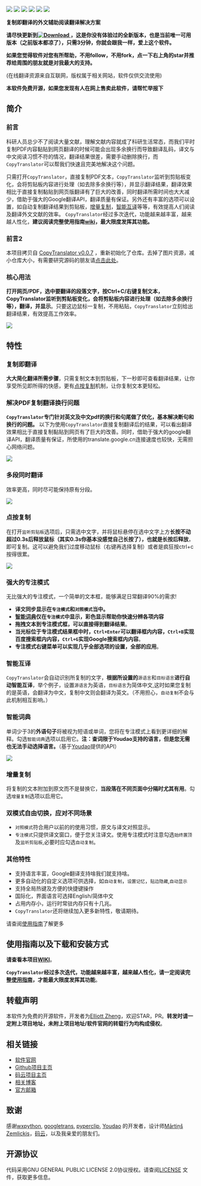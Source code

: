 [![](https://img.shields.io/github/stars/copytranslator/copytranslator.svg)](https://github.com/copytranslator/copytranslator/stargazers)
[![](https://img.shields.io/github/release/copytranslator/copytranslator.svg)](https://github.com/copytranslator/copytranslator/releases)
[![](https://img.shields.io/gitter/room/copytranslator/copytranslator.svg)](https://gitter.im/CopyTranslator/Lobby?utm_source=share-link&utm_medium=link&utm_campaign=share-link)
[![](https://img.shields.io/github/downloads/copytranslator/copytranslator/total.svg)](https://github.com/copytranslator/copytranslator/wiki/Downloads-%E4%B8%8B%E8%BD%BD%E4%B8%8E%E5%AE%89%E8%A3%85)
[![](https://img.shields.io/badge/Project%20Phoenix%20-ongoing-orange.svg)](https://github.com/copytranslator/copytranslator/tree/phoenix)
[![](https://img.shields.io/github/license/copytranslator/copytranslator.svg)](./LICENSE)

**复制即翻译的外文辅助阅读翻译解决方案**

**请尽快更新到[![Download](https://api.bintray.com/packages/elliottzheng/CopyTranslator/CopyTranslator/images/download.svg) ](https://bintray.com/elliottzheng/CopyTranslator/CopyTranslator/_latestVersion)
，这是你没有体验过的全新版本，也是当前唯一可用版本（之前版本都凉了），只需3分钟，你就会跟我一样，爱上这个软件。**

**如果您觉得软件对您有所帮助，不用follow，不用fork，点一下右上角的star并推荐给周围的朋友就是对我最大的支持。**

(在线翻译资源来自互联网，版权属于相关网站，软件仅供交流使用)

**本软件免费开源，如果您发现有人在网上售卖此软件，请帮忙举报下**

## 简介
### 前言
科研人员总少不了阅读大量文献，理解文献内容就成了科研生活常态，而我们平时复制PDF内容黏贴到网页翻译的时候可能会出现多余换行而导致翻译乱码，译文与中文阅读习惯不符的情况，翻译结果很差，需要手动删除换行，而`CopyTranslator`可以帮我们快速且完美地解决这个问题。

只需打开`CopyTranslator`，直接复制PDF文本，`CopyTranslator`监听到剪贴板变化，会将剪贴板内容进行处理（如去除多余换行等），并显示翻译结果，翻译效果相比于直接复制黏贴到网页版翻译有了巨大的改善，同时翻译所需时间也大大减少，借助于强大的Google翻译API，翻译质量有保证。另外还有丰富的选项可以设置，如自动复制翻译结果到剪贴板，[增量复制](#增量复制)，[智能互译](#智能互译)等等，有效提高人们阅读及翻译外文文献的效率。
`CopyTranslator`经过多次迭代，功能越来越丰富，越来越人性化，**建议阅读完整使用指南[wiki](https://github.com/elliottzheng/CopyTranslator/wiki)，最大限度发挥其功能。**

### 前言2

本项目拷贝自 [CopyTranslator v0.0.7](https://github.com/CopyTranslator/CopyTranslator/tree/master) ，重新初始化了仓库。去掉了图片资源，减小仓库大小，有需要研究源码的朋友请[点击此处](https://github.com/CopyTranslator/CopyTranslator/tree/master)。



### 核心用法
**打开网页/PDF，选中要翻译的段落文字，按Ctrl+C/右键复制文本，CopyTranslator监听到剪贴板变化，会将剪贴板内容进行处理（如去除多余换行等），翻译，并显示**。只要这边鼠标一复制，不用粘贴，`CopyTranslator`立刻给出翻译结果，有效提高工作效率。

  ![](https://s1.ax1x.com/2018/11/30/FmrNFS.gif)

## 特性
### 复制即翻译
**大大简化翻译所需步骤**，只需复制文本到剪贴板，下一秒即可查看翻译结果，让你享受所见即所得的快感，更有[点按复制](#点按复制)机制，让你复制文本更轻松。

###  解决PDF复制翻译换行问题
**`CopyTranslator`专门针对英文及中文pdf的换行和句尾做了优化，基本解决断句和换行的问题。** 以下为使用`CopyTranslator`直接复制翻译后的结果，可以看出翻译效果相比于直接复制黏贴到网页有了巨大的改善。同时，借助于强大的google翻译API，翻译质量有保证，所使用的translate.google.cn连接速度也较快，无需担心网络问题。

![](https://s1.ax1x.com/2018/09/13/iEiIRx.png)

### 多段同时翻译
效率更高，同时尽可能保持原有分段。

![](https://s1.ax1x.com/2018/09/13/iEi7QK.png)

### 点按复制

在打开`监听剪贴板`选项后，只需选中文字，并将鼠标悬停在选中文字上方**长按不动超过0.3s后释放鼠标（其实0.3s你基本没感觉自己长按了），**也就是**长按后释放**，即可复制。这可以避免我们过度移动鼠标（右键再选择复制）或者是疯狂按ctrl+c按得很累。

![](https://s1.ax1x.com/2018/09/13/iEibLD.gif)

### 强大的专注模式
无比强大的专注模式，一个简单的文本框，能够满足日常翻译90%的需求!
- **译文同步显示在`专注模式`和`对照模式`当中。**
- **[智能词典](#智能词典)仅在`专注模式`中显示，彩色显示帮助你快速分辨各项内容**
- **拖拽文本到专注模式框，可以直接得到翻译结果**。
- **当光标位于专注模式结果框中时，`Ctrl+Enter`可以翻译框内内容，`Ctrl+B`实现百度搜索框内内容，`Ctrl+G`实现Google搜索框内内容**。
- **专注模式右键菜单可以实现几乎全部选项的设置，全部的应用**。


### 智能互译      

`CopyTranslator`会自动识别所复制的文字，**根据所设置的**`源语言`和`目标语言`**进行自动智能互译**，举个例子，设置`源语言`为英语，`目标语言`为简体中文,这时如果您复制的是英语，会翻译为中文，复制中文则会翻译为英文。（不用担心，`自动复制`不会与此机制相互影响。）

### 智能词典

单词少于3的**外语句子**将被视为短语或单词，您将在专注模式上看到更详细的解释。勾选`智能词典`选项以启用它。**注：查词限于Youdao支持的语言，但是您无需也无法手动选择语言。**（基于[Youdao](https://github.com/longcw/youdao)提供的API）

![](https://s1.ax1x.com/2018/09/26/iManhV.png)

### 增量复制

将复制的文本附加到原文而不是替换它，**当段落在不同页面中分隔时尤其有用**。勾选`增量复制`选项以启用它。

### 双模式自由切换，应对不同场景

- `对照模式`符合用户以前的的使用习惯，原文与译文对照显示。
- `专注模式`只提供译文窗口，便于您关注译文。使用专注模式时注意勾选`始终置顶`及`监听剪贴板`,必要时应勾选`自动复制`。

### 其他特性
- 支持语言丰富，Google翻译支持啥我们就支持啥。
- 更多自动化的自定义选项可供选择，如`自动复制`，`设置记忆`，`贴边隐藏`,`自动显示`
- 支持全局热键及方便的快捷键操作
- 国际化，界面语言可选择English/简体中文
- 占用内存小，运行时常驻内存只有十几兆。
- `CopyTranslator`还将继续加入更多新特性，敬请期待。

请查阅[使用指南](https://github.com/elliottzheng/CopyTranslator/wiki/Usage-%E4%BD%BF%E7%94%A8%E6%8C%87%E5%8D%97)了解更多




## 使用指南以及下载和安装方式

**请查看本项目[WIKI](https://github.com/elliottzheng/CopyTranslator/wiki)**。

**`CopyTranslator`经过多次迭代，功能越来越丰富，越来越人性化，请一定阅读完整[使用指南](https://github.com/elliottzheng/CopyTranslator/wiki/Usage-%E4%BD%BF%E7%94%A8%E6%8C%87%E5%8D%97)，才能最大限度发挥其功能**。


## 转载声明
本软件为免费的开源软件，开发者为[Elliott Zheng](https://github.com/elliottzheng)，欢迎STAR，PR。**转发时请一定附上项目地址，未附上项目地址/软件官网的转载行为均构成侵权**。 

## 相关链接
- [软件官网](https://hypercube.top/copytranslator/)
- [Github项目主页](https://github.com/elliottzheng/CopyTranslator)
- [码云项目主页](https://gitee.com/ylzheng/CopyTranslator)
- [相关博客](https://www.cnblogs.com/elliottzheng/p/9060159.html)
- [官方邮箱](mailto:copytranslator@hypercube.top)

## 致谢

感谢[wxpython](https://wxpython.org/), [googletrans](https://github.com/ssut/py-googletrans), [pyperclip](https://github.com/asweigart/pyperclip), [Youdao](https://github.com/longcw/youdao) 的开发者，设计师[Mārtiņš Zemlickis](http://mzemlickis.lv/)，[码云](https://gitee.com/)，以及我亲爱的朋友们。

## 开源协议

代码采用GNU GENERAL PUBLIC LICENSE 2.0协议授权。请查阅[LICENSE](./LICENSE) 文件，获取更多信息。





